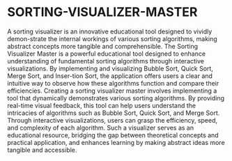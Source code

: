 # SORTING-VISUALIZER-MASTER
A sorting visualizer is an innovative educational tool designed to vividly demon-strate the internal workings of various sorting algorithms, making abstract concepts more tangible and comprehensible. 
The Sorting Visualizer Master is a powerful educational tool designed to enhance understanding of fundamental sorting algorithms through interactive visualizations. By implementing and visualizing Bubble Sort, Quick Sort, Merge Sort, and Inser-tion Sort, the application offers users a clear and intuitive way to observe how these algorithms function and compare their efficiencies.
Creating a sorting visualizer master involves implementing a tool that dynamically demonstrates various sorting algorithms. By providing real-time visual feedback, this tool can help users understand the intricacies of algorithms such as Bubble Sort, Quick Sort, and Merge Sort. Through interactive visualizations, users can grasp the efficiency, speed, and complexity of each algorithm. Such a visualizer serves as an educational resource, bridging the gap between theoretical concepts and practical application, and enhances learning by making abstract ideas more tangible and accessible.
